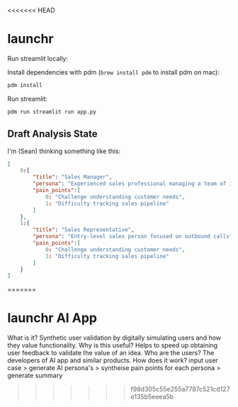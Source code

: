 <<<<<<< HEAD
# launchr

Run streamlit locally:

Install dependencies with pdm (`brew install pdm` to install pdm on mac):

```bash
pdm install
```

Run streamlit:

```bash
pdm run streamlit run app.py
```

## Draft Analysis State

I'm (Sean) thinking something like this:

```json
[
    0:{
        "title": "Sales Manager",
        "persona": "Experienced sales professional managing a team of 10",
        "pain_points":[
            0: "Challenge understanding customer needs",
            1: "Difficulty tracking sales pipeline"
        ]
    },
    1:{
        "title": "Sales Representative",
        "persona": "Entry-level sales person focused on outbound calls",
        "pain_points":[
            0: "Challenge understanding customer needs",
            1: "Difficulty tracking sales pipeline"
        ]
    }
]
```
=======
# launchr AI App

What is it? Synthetic user validation by digitally simulating users and how they value functionality.
Why is this useful? Helps to speed up obtaining user feedback to validate the value of an idea.
Who are the users? The developers of AI app and similar products.
How does it work? input user case > generate AI persona's > syntheise pain points for each persona > generate summary
>>>>>>> f98d305c55e255a7787c521cd127e135b5eeea5b
